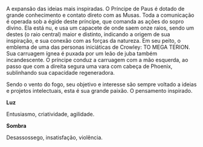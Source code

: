 A expansão das ideias mais inspiradas. O Príncipe de Paus é dotado de grande
conhecimento e contato direto com as Musas. Toda a comunicação é operada sob a
égide deste príncipe, que comanda as ações do sopro divino. Ela está nu, e usa
um capacete de onde saem onze raios, sendo um destes (o raio central) maior e
distinto, indicando a origem de sua inspiração, e sua conexão com as forças da
natureza. Em seu peito, o emblema de uma das personas iniciáticas de Crowley:
TO MEGA TERION. Sua carruagem ígnea é puxada por um leão de juba também
incandescente. O príncipe conduz a carruagem com a mão esquerda, ao passo que
com a direita segura uma vara com cabeça de Phoenix, sublinhando sua
capacidade regeneradora.

Sendo o vento do fogo, seu objetivo e interesse são sempre voltado a ideias e
projetos intelectuais, esta é sua grande paixão. O pensamento inspirado.

**Luz**

Entusiasmo, criatividade, agilidade.

**Sombra**

Desassossego, insatisfação, violência.

